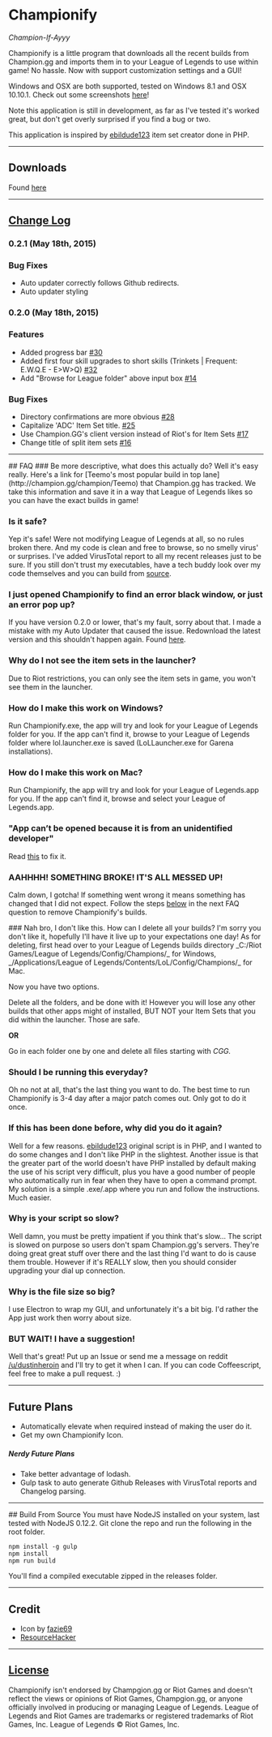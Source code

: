# Championify
_Champion-If-Ayyy_

Championify is a little program that downloads all the recent builds from Champion.gg and imports them in to your League of Legends to use within game! No hassle. Now with support customization settings and a GUI!

Windows and OSX are both supported, tested on Windows 8.1 and OSX 10.10.1. Check out some screenshots [here](https://imgur.com/8zCNnSN,npibGh8,umDkx5j,scpQPBH,GpHtwKt#0)!

Note this application is still in development, as far as I've tested it's worked great, but don't get overly surprised if you find a bug or two.

This application is inspired by [ebildude123](https://github.com/ebildude123/champion.gg-item-set-creator) item set creator done in PHP.

---

## Downloads
Found [here](https://github.com/dustinblackman/Championify/releases/latest)

---

## [Change Log](CHANGELOG.md)
### 0.2.1 (May 18th, 2015)

### Bug Fixes
- Auto updater correctly follows Github redirects.
- Auto updater styling

### 0.2.0 (May 18th, 2015)

### Features
- Added progress bar [#30](https://github.com/dustinblackman/Championify/issues/30)
- Added first four skill upgrades to short skills (Trinkets | Frequent: E.W.Q.E - E>W>Q) [#32](https://github.com/dustinblackman/Championify/issues/32)
- Add "Browse for League folder" above input box [#14](https://github.com/dustinblackman/Championify/issues/14)

### Bug Fixes
- Directory confirmations are more obvious [#28](https://github.com/dustinblackman/Championify/issues/28)
- Capitalize 'ADC' Item Set title. [#25](https://github.com/dustinblackman/Championify/issues/25)
- Use Champion.GG's client version instead of Riot's for Item Sets [#17](https://github.com/dustinblackman/Championify/issues/17)
- Change title of split item sets [#16](https://github.com/dustinblackman/Championify/issues/16)

---

<a name="faq" />
## FAQ
### Be more descriptive, what does this actually do?
Well it's easy really. Here's a link for [Teemo's most popular build in top lane](http://champion.gg/champion/Teemo) that Champion.gg has tracked. We take this information and save it in a way that League of Legends likes so you can have the exact builds in game!


### Is it safe?
Yep it's safe! Were not modifying League of Legends at all, so no rules broken there. And my code is clean and free to browse, so no smelly virus' or surprises. I've added VirusTotal report to all my recent releases just to be sure. If you still don't trust my executables, have a tech buddy look over my code themselves and you can build from [source](#source).


### I just opened Championify to find an error black window, or just an error pop up?
If you have version 0.2.0 or lower, that's my fault, sorry about that. I made a mistake with my Auto Updater that caused the issue. Redownload the latest version and this shouldn't happen again. Found [here](https://github.com/dustinblackman/Championify/releases/latest).


### Why do I not see the item sets in the launcher?
Due to Riot restrictions, you can only see the item sets in game, you won't see them in the launcher.


### How do I make this work on Windows?
Run Championify.exe, the app will try and look for your League of Legends folder for you. If the app can't find it, browse to your League of Legends folder where lol.launcher.exe is saved (LoLLauncher.exe for Garena installations).


### How do I make this work on Mac?
Run Championify, the app will try and look for your League of Legends.app for you. If the app can't find it, browse and select your League of Legends.app.


### "App can’t be opened because it is from an unidentified developer"
Read [this](http://osxdaily.com/2012/07/27/app-cant-be-opened-because-it-is-from-an-unidentified-developer/) to fix it.


### AAHHHH! SOMETHING BROKE! IT'S ALL MESSED UP!
Calm down, I gotcha! If something went wrong it means something has changed that I did not expect. Follow the steps [below](#uninstall) in the next FAQ question to remove Championify's builds.


<a name="uninstall" />
### Nah bro, I don't like this. How can I delete all your builds?
I'm sorry you don't like it, hopefully I'll have it live up to your expectations one day! As for deleting, first head over to your League of Legends builds directory _C:/Riot Games/League of Legends/Config/Champions/_ for Windows, _/Applications/League of Legends/Contents/LoL/Config/Champions/_ for Mac.

Now you have two options.

Delete all the folders, and be done with it! However you will lose any other builds that other apps might of installed, BUT NOT your Item Sets that you did within the launcher. Those are safe.

**OR**

Go in each folder one by one and delete all files starting with _CGG._


### Should I be running this everyday?
Oh no not at all, that's the last thing you want to do. The best time to run Championify is 3-4 day after a major patch comes out. Only got to do it once.


### If this has been done before, why did you do it again?
Well for a few reasons. [ebildude123](https://github.com/ebildude123/champion.gg-item-set-creator) original script is in PHP, and I wanted to do some changes and I don't like PHP in the slightest. Another issue is that the greater part of the world doesn't have PHP installed by default making the use of his script very difficult, plus you have a good number of people who automatically run in fear when they have to open a command prompt. My solution is a simple .exe/.app where you run and follow the instructions. Much easier.


### Why is your script so slow?
Well damn, you must be pretty impatient if you think that's slow... The script is slowed on purpose so users don't spam Champion.gg's servers. They're doing great great stuff over there and the last thing I'd want to do is cause them trouble. However if it's REALLY slow, then you should consider upgrading your dial up connection.


### Why is the file size so big?
I use Electron to wrap my GUI, and unfortunately it's a bit big. I'd rather the App just work then worry about size.


### BUT WAIT! I have a suggestion!
Well that's great! Put up an Issue or send me a message on reddit [/u/dustinheroin](https://www.reddit.com/user/dustinheroin) and I'll try to get it when I can. If you can code Coffeescript, feel free to make a pull request. :)

---
## Future Plans
- Automatically elevate when required instead of making the user do it.
- Get my own Championify Icon.


##### Nerdy Future Plans
- Take better advantage of lodash.
- Gulp task to auto generate Github Releases with VirusTotal reports and Changelog parsing.

---

<a name="source" />
## Build From Source
You must have NodeJS installed on your system, last tested with NodeJS 0.12.2. Git clone the repo and run the following in the root folder.

```console
npm install -g gulp
npm install
npm run build
```

You'll find a compiled executable zipped in the releases folder.

---

## Credit
- Icon by [fazie69](http://www.iconarchive.com/show/league-of-legends-icons-by-fazie69/Zed-icon.html)
- [ResourceHacker](http://www.angusj.com/resourcehacker/)

---

## [License](LICENSE)

Championify isn't endorsed by Champgion.gg or Riot Games and doesn't reflect the views or opinions of Riot Games, Champgion.gg, or anyone officially involved in producing or managing League of Legends. League of Legends and Riot Games are trademarks or registered trademarks of Riot Games, Inc. League of Legends © Riot Games, Inc.
